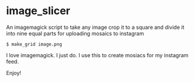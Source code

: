 # image_slicer
An imagemagick script to take any image crop it to a square and divide it into nine equal parts for uploading mosaics to instagram

`$ make_grid image.png`

I love imagemagick. I just do. I use this to create mosiacs for my instagram feed.

Enjoy!

